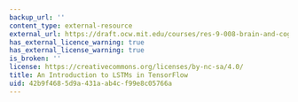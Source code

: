 ```yaml
---
backup_url: ''
content_type: external-resource
external_url: https://draft.ocw.mit.edu/courses/res-9-008-brain-and-cognitive-sciences-computational-tutorials/pages/9-an-introduction-to-lstms-in-tensorflow/
has_external_licence_warning: true
has_external_license_warning: true
is_broken: ''
license: https://creativecommons.org/licenses/by-nc-sa/4.0/
title: An Introduction to LSTMs in TensorFlow
uid: 42b9f468-5d9a-431a-ab4c-f99e8c05766a
---
```

